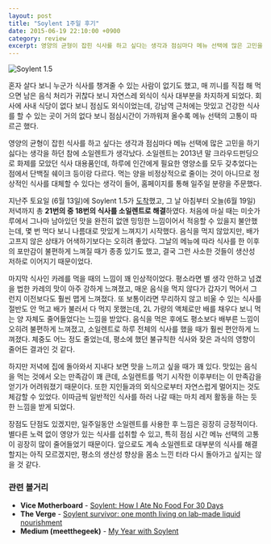 ```yaml
---
layout: post
title: "Soylent 1주일 후기"
date: 2015-06-19 22:10:00 +0900
category: review
excerpt: 영양의 균형이 잡힌 식사를 하고 싶다는 생각과 점심마다 메뉴 선택에 많은 고민을 하기 싫다는 생각에, 일주일동안 소일렌트로 대부분의 식사를 대체 해 보았다.
---
```


![Soylent 1.5](http://storage.googleapis.com/simplist/attachments/2015-06-19-soylent-week-1.jpg)

혼자 살다 보니 누군가 식사를 챙겨줄 수 있는 사람이 없기도 했고, 매 끼니를 직접 해 먹으면 남은 음식 처리가 귀찮다 보니 자연스레 외식이 식사 대부분을 차지하게 되었다. 회사에 사내 식당이 없다 보니 점심도 외식이었는데, 강남역 근처에는 맛있고 건강한 식사를 할 수 있는 곳이 거의 없다 보니 점심시간이 가까워져 올수록 메뉴 선택의 고통이 따르곤 했다.

영양의 균형이 잡힌 식사를 하고 싶다는 생각과 점심마다 메뉴 선택에 많은 고민을 하기 싫다는 생각을 하던 참에 소일렌트가 생각났다. 소일렌트는 2013년 말 크라우드펀딩으로 화제를 모았던 식사 대용품인데, 하루에 인간에게 필요한 영양소를 모두 갖추었다는 점에서 단백질 쉐이크 등이랑 다르다. 먹는 양을 비정상적으로 줄이는 것이 아니므로 정상적인 식사를 대체할 수 있다는 생각이 들어, 홈페이지를 통해 일주일 분량을 주문했다.

지난주 토요일 (6월 13일)에 Soylent 1.5가 [도착](https://www.facebook.com/photo.php?fbid=10204163672359666)했고, 그 날 아침부터 오늘(6월 19일) 저녁까지 총 **21번의 중 18번의 식사를 소일렌트로 해결**하였다. 처음에 마실 때는 미숫가루에서 그나마 남아있던 맛을 완전히 없앤 밍밍한 느낌이어서 적응할 수 있을지 불안했는데, 몇 번 먹다 보니 나름대로 맛있게 느껴지기 시작했다. 음식을 먹지 않았지만, 배가 고프지 않은 상태가 어색하기보다는 오히려 좋았다. 그날의 메뉴에 따라 식사를 한 이후의 포만감이 불편하게 느껴질 때가 종종 있기도 했고, 결국 그런 사소한 것들이 생산성 저하로 이어지기 때문이었다.

마지막 식사인 카레를 먹을 때의 느낌이 꽤 인상적이었다. 평소라면 별 생각 안하고 넘겼을 법한 카레의 맛이 아주 강하게 느껴졌고, 매운 음식을 먹지 않다가 갑자기 먹어서 그런지 이전보다도 훨씬 맵게 느껴졌다. 또 보통이라면 무리하지 않고 비울 수 있는 식사를 절반도 안 먹고 배가 불러서 다 먹지 못했는데, 2L 가량의 액체로만 배를 채우다 보니 먹는 양 자체도 줄어들었다는 느낌을 받았다. 음식을 먹은 후에도 평소보다 배부른 느낌이 오히려 불편하게 느껴졌고, 소일렌트로 하루 전체의 식사를 했을 때가 훨씬 편안하게 느껴졌다. 체중도 어느 정도 줄었는데, 평소에 했던 불규칙한 식사와 잦은 과식의 영향이 줄어든 결과인 것 같다.

하지만 저녁에 집에 돌아와서 지내다 보면 맛을 느끼고 싶을 때가 꽤 있다. 맛있는 음식을 먹는 것에서 오는 만족감이 꽤 큰데, 소일렌트를 먹기 시작한 이후부터는 이 만족감을 얻기가 어려워졌기 때문이다. 또한 지인들과의 외식으로부터 자연스럽게 멀어지는 것도 체감할 수 있었다. 이따금씩 일반적인 식사를 하러 나갈 때는 마치 레저 활동을 하는 듯한 느낌을 받게 되었다.

장점도 단점도 있겠지만, 일주일동안 소일렌트를 사용한 후 느낌은 굉장히 긍정적이다. 별다른 노력 없이 영양가 있는 식사를 섭취할 수 있고, 특히 점심 시간 메뉴 선택의 고통이 굉장히 많이 줄어들었기 때문이다. 앞으로도 계속 소일렌트로 대부분의 식사를 해결할지는 아직 모르겠지만, 평소의 생산성 향상을 몸소 느낀 터라 다시 돌아가고 싶지는 않을 것 같다.

### 관련 볼거리

- **Vice Motherboard** - [Soylent: How I Ate No Food For 30 Days](http://motherboard.vice.com/read/soylent-how-i-stopped-eating-for-30-days)
- **The Verge** - [Soylent survivor: one month living on lab-made liquid nourishment](http://www.theverge.com/2014/7/17/5893221/soylent-survivor-one-month-living-on-lab-made-liquid-nourishment)
- **Medium (meetthegeek)** - [My Year with Soylent](https://medium.com/@meekthegeek/my-year-with-soylent-c5af97bcf76d)
